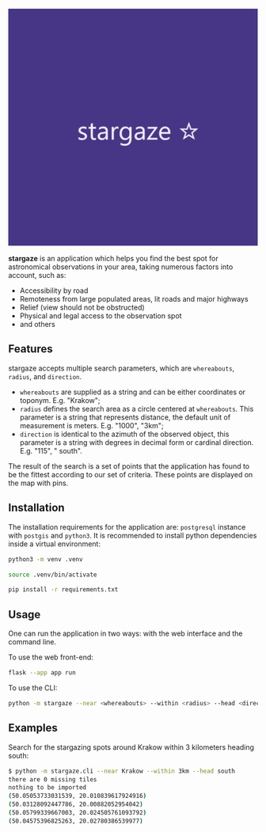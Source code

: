 ![stargaze](/stargaze/static/stargaze.jpg)

**stargaze** is an application which helps you find the best spot for
astronomical
observations in your area, taking numerous factors into account, such as:

- Accessibility by road
- Remoteness from large populated areas, lit roads and major highways
- Relief (view should not be obstructed)
- Physical and legal access to the observation spot
- and others

Features
--------

stargaze accepts multiple search parameters, which are `whereabouts`, `radius`,
and `direction`.

- `whereabouts` are supplied as a string and can be either coordinates or
  toponym. E.g. "Krakow";
- `radius` defines the search area as a circle centered at `whereabouts`. This
  parameter is a string that represents distance, the default unit of
  measurement is meters. E.g. "1000", "3km";
- `direction` is identical to the azimuth of the observed object, this parameter
  is a string with degrees in decimal form or cardinal direction. E.g. "115", "
  south".

The result of the search is a set of points that the application has found to be
the fittest according to our set of criteria. These points are displayed on the
map with pins.

Installation
------------

The installation requirements for the application are: `postgresql` instance
with `postgis` and `python3`.
It is recommended to install python dependencies inside a virtual environment:

```bash
python3 -m venv .venv
```

```bash
source .venv/bin/activate
```

```bash
pip install -r requirements.txt
```

Usage
-----

One can run the application in two ways: with the web interface and the command
line.

To use the web front-end:

```bash
flask --app app run
```

To use the CLI:

```bash
python -m stargaze --near <whereabouts> --within <radius> --head <direction>
```

Examples
--------

Search for the stargazing spots around Krakow within 3 kilometers heading south:
```bash
$ python -m stargaze.cli --near Krakow --within 3km --head south
there are 0 missing tiles
nothing to be imported
(50.05053733031539, 20.010839617924916)
(50.03128092447786, 20.00882052954042)
(50.05799339667003, 20.024505761093792)
(50.04575396825263, 20.02780386539977)
```